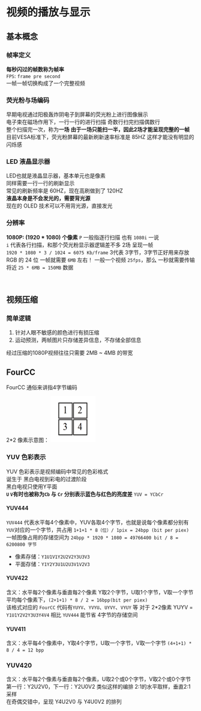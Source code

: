 # 视频的播放与显示

## 基本概念

### 帧率定义

**每秒闪过的帧数称为帧率**  
`FPS`: `frame pre second`  
一帧一帧切换构成了一个完整视频  

### 荧光粉与场编码
早期电视通过阳极轰炸阴电子到屏幕的荧光粉上进行图像展示  
电子束在磁场作用下，一行一行的进行扫描
奇数行扫完扫描偶数行  
整个扫描完一次，称为**一场**
**由于一场只能扫一半，因此2场才能呈现完整的一帧**
目前VESA标准下，荧光粉屏幕的最新刷新速率标准是 85HZ 这样才能没有明显的闪烁感  

### LED 液晶显示器
LED也就是液晶显示器，基本单元也是像素  
同样需要一行一行的刷新显示  
常见的刷新频率是 60HZ，现在高刷做到了 120HZ  
**液晶本身是不会发光的，需要背光源**  
现在的 OLED 技术可以不用背光源，直接发光
  
### 分辨率
**1080P: (1920 * 1080) 个像素**
`P` 一般指逐行扫描
也有 `1080i` 一说  
`i` 代表各行扫描，和那个荧光粉显示器逻辑差不多 2场 呈现一帧  
`1920 * 1080 * 3 / 1024 = 6075 Kb/frame`
3代表 3字节，3字节正好用来存放 RGB 的 24 位
一帧就需要 `6MB` 左右！
一般一个视频 `25fps`，那么 一秒就需要传输 将近 `25 * 6MB = 150MB` 数据

<br>

## 视频压缩  

### 简单逻辑
1. 针对人眼不敏感的颜色进行有损压缩  
2. 运动预测，两帧图片只存储差异信息，不存储全部信息  

经过压缩的1080P视频往往只需要 2MB ~ 4MB 的带宽

## FourCC

FourCC 通俗来讲指4字节编码  

2*2 像素示意图：
<img src="./piex.png"/>

### YUV 色彩表示

YUV 色彩表示是视频编码中常见的色彩格式  
诞生于 黑白电视到彩电的过渡阶段  
黑白电视只使用Y平面  
**`U` `V`有时也被称为`Cb` 与 `Cr` 分别表示蓝色与红色的亮度差**
`YUV = YCbCr` 

#### YUV444

`YUV444` 代表水平每4个像素中，YUV各取4个字节，也就是说每个像素都分别有
`YUV`对应的一个字节，共占用 `1+1+1 * 8（位）/ 1pix = 24bpp (bit per piex)`
一帧图像占用的存储空间为 `24bpp * 1920 * 1080 = 49766400 bit / 8 = 6200800 字节`
 - 像素存储：`Y1U1V1Y2U2V2Y3U3V3`
 - 平面存储：`Y1Y2Y3U1U2U3V1V2V3`

#### YUV422  

含义：水平每2个像素与垂直每2个像素 Y取2个字节，U取1个字节，V取一个字节  
平均每个像素下，`(2+1+1) * 8 / 2 = 16bpp(bit per piex)`  
该格式对应的 `FourCC` 代码有`YUYV`、`YVYU`、`UYVY`、`VYUY` 等
对于 2*2像素 YUYV = `Y1U1Y2V2Y3U3Y4V4`
相比 `YUV444` 能节省 4字节的存储空间

#### YUV411

含义：水平每4个像素中，Y取4个字节，U取一个字节，V取一个字节
`(4+1+1) * 8 / 4 = 12 bpp`

### YUV420

含义：水平每2个像素与垂直每2个像素，U取2个或0个字节，V取2个或0个字节  
第一行：Y2U2V0，下一行：Y2U0V2 类似这样的编排
2:1的水平取样，垂直2:1采样  
在奇偶交错中，呈现 Y4U2V0 与 Y4U0V2 的排列  


















